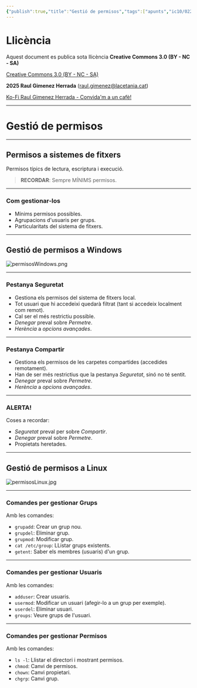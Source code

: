 ```yaml
---
{"publish":true,"title":"Gestió de permisos","tags":["apunts","ic10/0226"],"cssclasses":""}
---
```


# Llicència
Aquest document es publica sota llicència **Creative Commons 3.0 (BY - NC - SA)**

[Creative Commons 3.0 (BY - NC - SA)](https://creativecommons.org/licenses/by-nc-sa/3.0/es/legalcode.ca)

**2025 Raul Gimenez Herrada**
(raul.gimenez@lacetania.cat)

[Ko-Fi Raul Gimenez Herrada - Convida'm a un cafè!](https://ko-fi.com/raulgimenezherrada)

---
# Gestió de permisos
---
## Permisos a sistemes de fitxers

Permisos típics de lectura, escriptura i execució.

> **RECORDAR**: Sempre MÍNIMS permisos.
---
### Com gestionar-los

- Mínims permisos possibles.
- Agrupacions d'usuaris per grups.
- Particularitats del sistema de fitxers.
---
## Gestió de permisos a Windows

![permisosWindows.png](file:///home/rgimenezh/Escriptori/lacetanica/apunts/SMX/MP06/UF1/permisosWindows.png)

---
### Pestanya Seguretat

- Gestiona els permisos del sistema de fitxers local.
- Tot usuari que hi accedeixi quedarà filtrat (tant si accedeix localment com remot).
- Cal ser el més restrictiu possible.
- _Denegar_ preval sobre _Permetre_.
- _Herència_ a _opcions avançades_.
---
### Pestanya Compartir

- Gestiona els permisos de les carpetes compartides (accedides remotament).
- Han de ser més restrictius que la pestanya _Seguretat_, sinó no té sentit.
- _Denegar_ preval sobre _Permetre_.
- _Herència_ a _opcions avançades_.
---
### ALERTA!

Coses a recordar:

- _Seguretat_ preval per sobre _Compartir_.
- _Denegar_ preval sobre _Permetre_.
- Propietats heretades.
---
## Gestió de permisos a Linux

![permisosLinux.jpg](file:///home/rgimenezh/Escriptori/lacetanica/apunts/SMX/MP06/UF1/permisosLinux.jpg)

---
### Comandes per gestionar Grups

Amb les comandes:

- `grupadd`:  Crear un grup nou.
- `grupdel`:  Eliminar grup.
- `grupmod`: Modificar grup.
- `cat /etc/group`:  LListar grups existents.
- `getent`:  Saber els membres (usuaris) d'un grup.
---
### Comandes per gestionar Usuaris

Amb les comandes:

- `adduser`: Crear usuaris.
- `usermod`:  Modificar un usuari (afegir-lo a un grup per exemple).
- `userdel`: Eliminar usuari.
- `groups`:  Veure grups de l'usuari.
---
### Comandes per gestionar Permisos

Amb les comandes:

- `ls -l`:  Llistar el directori i mostrant permisos.
- `chmod`:  Canvi de permisos.
- `chown`:  Canvi propietari.
- `chgrp`:  Canvi grup.